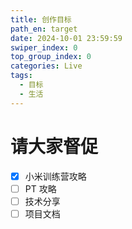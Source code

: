 ```yaml
---
title: 创作目标
path_en: target
date: 2024-10-01 23:59:59
swiper_index: 0
top_group_index: 0
categories: Live
tags:
  - 目标
  - 生活
---
```


# 请大家督促

- [x] 小米训练营攻略
- [ ] PT 攻略
- [ ] 技术分享
- [ ] 项目文档
